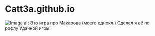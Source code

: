 # Catt3a.github.io
![Image alt]([https://github.com/Catt3a/Catt3a.github.io/raw/main//image.png](https://github.com/Catt3a/Catt3a.github.io/blob/main/%D0%94%D0%A9%D0%94.PNG))
Это игра про Макарова (моего однокл.)
Сделал я её по рофлу
Удачной игры!
